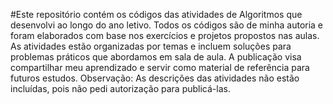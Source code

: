 #Este repositório contém os códigos das atividades de Algoritmos que desenvolvi ao longo do ano letivo. Todos os códigos são de minha autoria e foram elaborados com base nos exercícios e projetos propostos nas aulas. As atividades estão organizadas por temas e incluem soluções para problemas práticos que abordamos em sala de aula. A publicação visa compartilhar meu aprendizado e servir como material de referência para futuros estudos. Observação: As descrições das atividades não estão incluídas, pois não pedi autorização para publicá-las.
